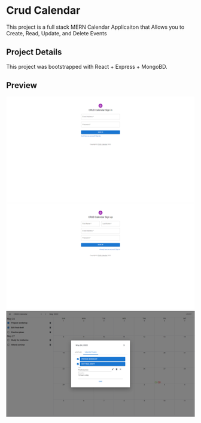 ﻿# Crud Calendar

This project is a full stack MERN Calendar Applicaiton that Allows you to Create, Read, Update, and Delete Events 

## Project Details

This project was bootstrapped with React + Express + MongoBD.

## Preview

![Login](static/crudcalendar-login.png)
![Signup](static/crudcalendar-signup.png)
![Main](static/crudcalendar-main.png)
